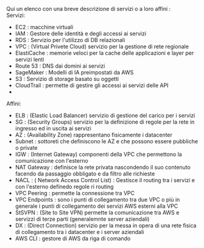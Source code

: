 Qui un elenco con una breve descrizione di servizi o a loro affini :  
Servizi:
+ EC2 : macchine virtuali 
+ IAM : Gestore delle identità e degli accessi ai servizi
+ RDS : Servizio per l'utilizzo di DB relazionali
+ VPC : (Virtual Privete Cloud) servizio per la gestione di rete regionale 
+ ElastiCache : memorie veloci per la cache delle applicazioni e layer per servizi lenti
+ Route 53 : DNS dai domini ai servizi 
+ SageMaker : Modelli di IA preimpostati da AWS 
+ S3 : Servizio di storage basato su oggetti
+ CloudTrail : permette di gestire gli accessi ai servizi delle API
+ 

Affini:   
+ ELB : (Elastic Load Balancer) servizio di gestione del carico per i servizi
+ SG : (Security Groups) servizio per la definizione di regole per la rete in ingresso ed in uscita ai servizi
+ AZ : (Availability Zone) rappresentano fisicamente i datacenter 
+ Subnet : sottoreti che definiscono le AZ e che possono essere pubbliche o private
+ IGW : (Internet Gateway) componenti della VPC che permettono la comunicazione con l'esterno 
+ NAT Gateway : definisce la rete privata nascondendo il suo contenuto facendo da passaggio obbligato e da filtro alle richieste
+ NACL : ( Network Access Control List) : Gestisce il routing tra i servizi e con l'esterno definedo regole ri routing 
+ VPC Peering : permette la connessione tra VPC
+ VPC Endpoints : sono i punti di collegamento tra due VPC o più in generale i punti di collegamento dei servizi AWS esterni alla VPC
+ StSVPN : (Site to Site VPN) permette la comunicazione tra AWS e servizzi di terze parti (generalemnte server aziendali)
+ DX : (Direct Connection) servizio per la messa in opera di una rete fisica di collegamento tra i datacenter e i server aziendali
+ AWS CLI : gestore di AWS da riga di comando
